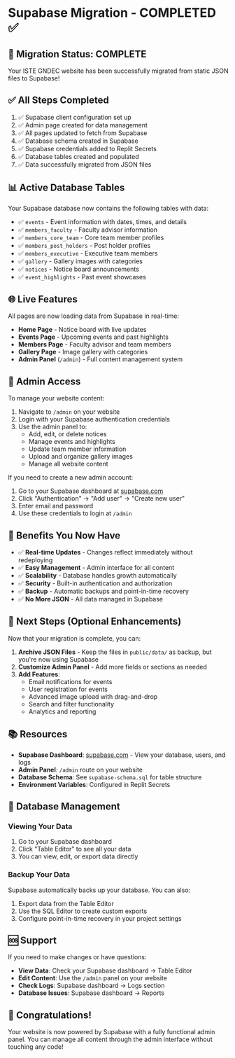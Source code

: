 # Supabase Migration - COMPLETED ✅

## 🎉 Migration Status: COMPLETE

Your ISTE GNDEC website has been successfully migrated from static JSON files to Supabase!

## ✅ All Steps Completed

1. ✅ Supabase client configuration set up
2. ✅ Admin page created for data management
3. ✅ All pages updated to fetch from Supabase
4. ✅ Database schema created in Supabase
5. ✅ Supabase credentials added to Replit Secrets
6. ✅ Database tables created and populated
7. ✅ Data successfully migrated from JSON files

## 📊 Active Database Tables

Your Supabase database now contains the following tables with data:

- ✅ `events` - Event information with dates, times, and details
- ✅ `members_faculty` - Faculty advisor information
- ✅ `members_core_team` - Core team member profiles
- ✅ `members_post_holders` - Post holder profiles
- ✅ `members_executive` - Executive team members
- ✅ `gallery` - Gallery images with categories
- ✅ `notices` - Notice board announcements
- ✅ `event_highlights` - Past event showcases

## 🌐 Live Features

All pages are now loading data from Supabase in real-time:

- **Home Page** - Notice board with live updates
- **Events Page** - Upcoming events and past highlights
- **Members Page** - Faculty advisor and team members
- **Gallery Page** - Image gallery with categories
- **Admin Panel** (`/admin`) - Full content management system

## 🔐 Admin Access

To manage your website content:

1. Navigate to `/admin` on your website
2. Login with your Supabase authentication credentials
3. Use the admin panel to:
   - Add, edit, or delete notices
   - Manage events and highlights
   - Update team member information
   - Upload and organize gallery images
   - Manage all website content

If you need to create a new admin account:
1. Go to your Supabase dashboard at [supabase.com](https://supabase.com)
2. Click "Authentication" → "Add user" → "Create new user"
3. Enter email and password
4. Use these credentials to login at `/admin`

## 🎯 Benefits You Now Have

- ✅ **Real-time Updates** - Changes reflect immediately without redeploying
- ✅ **Easy Management** - Admin interface for all content
- ✅ **Scalability** - Database handles growth automatically
- ✅ **Security** - Built-in authentication and authorization
- ✅ **Backup** - Automatic backups and point-in-time recovery
- ✅ **No More JSON** - All data managed in Supabase

## 📝 Next Steps (Optional Enhancements)

Now that your migration is complete, you can:

1. **Archive JSON Files** - Keep the files in `public/data/` as backup, but you're now using Supabase
2. **Customize Admin Panel** - Add more fields or sections as needed
3. **Add Features**:
   - Email notifications for events
   - User registration for events
   - Advanced image upload with drag-and-drop
   - Search and filter functionality
   - Analytics and reporting

## 📚 Resources

- **Supabase Dashboard**: [supabase.com](https://supabase.com) - View your database, users, and logs
- **Admin Panel**: `/admin` route on your website
- **Database Schema**: See `supabase-schema.sql` for table structure
- **Environment Variables**: Configured in Replit Secrets

## 🔧 Database Management

### Viewing Your Data

1. Go to your Supabase dashboard
2. Click "Table Editor" to see all your data
3. You can view, edit, or export data directly

### Backup Your Data

Supabase automatically backs up your database. You can also:
1. Export data from the Table Editor
2. Use the SQL Editor to create custom exports
3. Configure point-in-time recovery in your project settings

## 🆘 Support

If you need to make changes or have questions:

- **View Data**: Check your Supabase dashboard → Table Editor
- **Edit Content**: Use the `/admin` panel on your website
- **Check Logs**: Supabase dashboard → Logs section
- **Database Issues**: Supabase dashboard → Reports

## 🎊 Congratulations!

Your website is now powered by Supabase with a fully functional admin panel. You can manage all content through the admin interface without touching any code!

